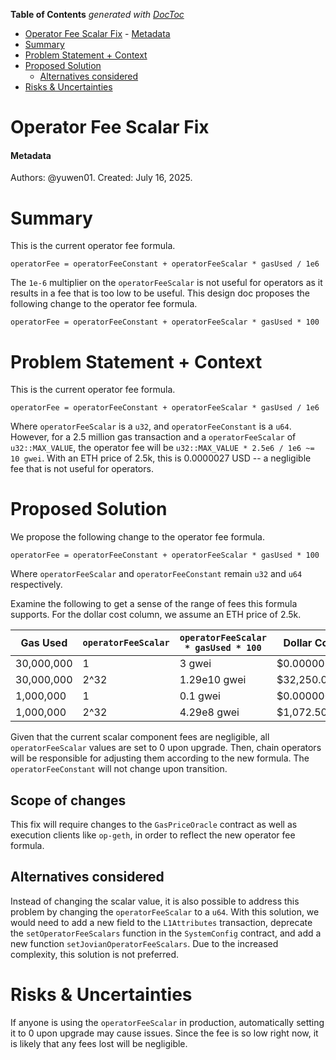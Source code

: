 <!-- START doctoc generated TOC please keep comment here to allow auto update -->
<!-- DON'T EDIT THIS SECTION, INSTEAD RE-RUN doctoc TO UPDATE -->
**Table of Contents**  *generated with [DocToc](https://github.com/thlorenz/doctoc)*

- [Operator Fee Scalar Fix](#operator-fee-scalar-fix)
      - [Metadata](#metadata)
- [Summary](#summary)
- [Problem Statement + Context](#problem-statement--context)
- [Proposed Solution](#proposed-solution)
  - [Alternatives considered](#alternatives-considered)
- [Risks & Uncertainties](#risks--uncertainties)

<!-- END doctoc generated TOC please keep comment here to allow auto update -->

# Operator Fee Scalar Fix

#### Metadata

Authors: @yuwen01.
Created: July 16, 2025.

# Summary

This is the current operator fee formula.

```
operatorFee = operatorFeeConstant + operatorFeeScalar * gasUsed / 1e6
```

The `1e-6` multiplier on the `operatorFeeScalar` is not useful for operators as it results in a fee that is too low to be useful. This design doc proposes the following change to the operator fee formula.

```
operatorFee = operatorFeeConstant + operatorFeeScalar * gasUsed * 100
```

<!-- Most (if not all) documents should have a summary.
While the length will likely be proportional to the length of the full document,
the summary should be as succinct as possible. -->

# Problem Statement + Context

<!-- Describe the specific problem that the document is seeking to address as well
as information needed to understand the problem and design space.
If more information is needed on the costs of the problem,
this is a good place to that information. -->

This is the current operator fee formula.

```
operatorFee = operatorFeeConstant + operatorFeeScalar * gasUsed / 1e6
```

Where `operatorFeeScalar` is a `u32`, and `operatorFeeConstant` is a `u64`. However, for a 2.5 million gas transaction and a `operatorFeeScalar` of `u32::MAX_VALUE`, the operator fee will be `u32::MAX_VALUE * 2.5e6 / 1e6 ~= 10 gwei`. With an ETH price of 2.5k, this is 0.0000027 USD -- a negligible fee that is not useful for operators.

# Proposed Solution

<!-- A high level overview of the proposed solution.
When there are multiple alternatives there should be an explanation
of why one solution was picked over other solutions.
As a rule of thumb, including code snippets (except for defining an external API)
is likely too low level. -->

We propose the following change to the operator fee formula.

```
operatorFee = operatorFeeConstant + operatorFeeScalar * gasUsed * 100
```

Where `operatorFeeScalar` and `operatorFeeConstant` remain `u32` and `u64` respectively.

Examine the following to get a sense of the range of fees this formula supports. For the dollar cost column, we assume an ETH price of 2.5k.

| Gas Used | `operatorFeeScalar` | `operatorFeeScalar * gasUsed * 100` | Dollar Cost |
|----------|-------------------|----------------------------------|-------------|
| 30,000,000 | 1 | 3 gwei | $0.0000075 |
| 30,000,000 | 2^32 | 1.29e10 gwei | $32,250.00 |
| 1,000,000 | 1 | 0.1 gwei | $0.00000025 |
| 1,000,000 | 2^32 | 4.29e8 gwei | $1,072.50 |

Given that the current scalar component fees are negligible, all `operatorFeeScalar` values are set to 0 upon upgrade. Then, chain operators will be responsible for adjusting them according to the new formula. The `operatorFeeConstant` will not change upon transition.

## Scope of changes

This fix will require changes to the `GasPriceOracle` contract as well as execution clients like `op-geth`, in order to reflect the new operator fee formula.

## Alternatives considered

Instead of changing the scalar value, it is also possible to address this problem by changing the `operatorFeeScalar` to a `u64`. With this solution, we would need to add a new field to the `L1Attributes` transaction, deprecate the `setOperatorFeeScalars` function in the `SystemConfig` contract, and add a new function `setJovianOperatorFeeScalars`. Due to the increased complexity, this solution is not preferred.

# Risks & Uncertainties

<!-- An overview of what could go wrong.
Also any open questions that need more work to resolve. -->

If anyone is using the `operatorFeeScalar` in production, automatically setting it to 0 upon upgrade may cause issues. Since the fee is so low right now, it is likely that any fees lost will be negligible.
